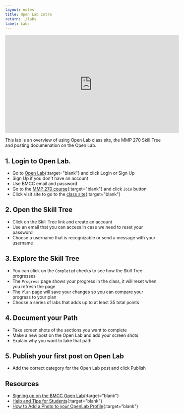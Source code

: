 ```yaml
---
layout: notes
title: Open Lab Intro
return: ./labs
label: Labs
---
```


<iframe width="560" height="315" src="https://www.youtube.com/embed/tLUm5UnBU94?rel=0" frameborder="0" allowfullscreen></iframe>

This lab is an overview of using Open Lab class site, the MMP 270 Skill Tree and posting documenation on the Open Lab.

## 1. Login to Open Lab.
- Go to [Open Lab](https://openlab.bmcc.cuny.edu/){:target="blank"} and click Login or Sign Up
- Sign Up if you don't have an account
- Use BMCC email and password
- Go to the [MMP 270 course](https://openlab.bmcc.cuny.edu/groups/mmp-270-fall-2021/){:target="blank"} and click `Join` button
- Click visit site to go to the [class site](https://openlab.bmcc.cuny.edu/mmp-270-fall-2021/){:target="blank"}

## 2. Open the Skill Tree
- Click on the Skill Tree link and create an account
- Use an email that you can access in case we need to reset your password
- Choose a username that is recognizable or send a message with your username

## 3. Explore the Skill Tree
- You can click on the `Completed` checks to see how the Skill Tree progresses
- The `Progress` page shows your progress in the class, it will reset when you refresh the page
- The `Plan` page will save your changes so you can compare your progress to your plan
- Choose a series of labs that adds up to at least 35 total points

## 4. Document your Path
- Take screen shots of the sections you want to complete
- Make a new post on the Open Lab and add your screen shots
- Explain why you want to take that path

## 5. Publish your first post on Open Lab
- Add the correct category for the Open Lab post and click Publish

## Resources
- [Signing up on the BMCC Open Lab](https://openlab.bmcc.cuny.edu/blog/help/how-to-sign-up-and-log-in-to-bmcc-openlab-students-staff-faculty/){:target="blank"}
- [Help and Tips for Students](https://openlab.bmcc.cuny.edu/blog/help/bmcc-openlab-help-for-students/){:target="blank"}
- [How to Add a Photo to your OpenLab Profile](https://openlab.bmcc.cuny.edu/blog/help/how-to-add-a-photo-to-your-openlab-profile-video-tutorial/){:target="blank"}